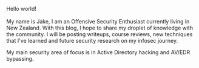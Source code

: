 Hello world!  
\
My name is Jake, I am an Offensive Security Enthusiast currently living in New Zealand.
With this blog, I hope to share my droplet of knowledge with the community. I will be posting writeups, course reviews, new techniques that I've learned and future security research on my infosec journey.

My main security area of focus is in Active Directory hacking and AV/EDR bypassing.
